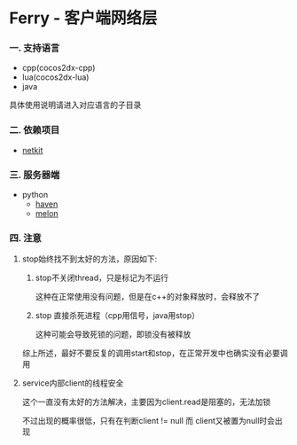 # Ferry - 客户端网络层

### 一. 支持语言
* cpp(cocos2dx-cpp)
* lua(cocos2dx-lua)
* java

具体使用说明请进入对应语言的子目录

### 二. 依赖项目
* [netkit](https://github.com/dantezhu/netkit)

### 三. 服务器端

* python
    * [haven](https://github.com/dantezhu/haven)
    * [melon](https://github.com/dantezhu/melon)

### 四. 注意
1. stop始终找不到太好的方法，原因如下:

    1. stop不关闭thread，只是标记为不运行

        这种在正常使用没有问题，但是在c++的对象释放时，会释放不了

    2. stop 直接杀死进程（cpp用信号，java用stop）

        这种可能会导致死锁的问题，即锁没有被释放

    综上所述，最好不要反复的调用start和stop，在正常开发中也确实没有必要调用

2. service内部client的线程安全

    这个一直没有太好的方法解决，主要因为client.read是阻塞的，无法加锁

    不过出现的概率很低，只有在判断client != null 而 client又被置为null时会出现
